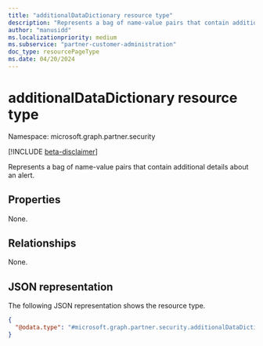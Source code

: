 ```yaml
---
title: "additionalDataDictionary resource type"
description: "Represents a bag of name-value pairs that contain additional details about an alert."
author: "manusidd"
ms.localizationpriority: medium
ms.subservice: "partner-customer-administration"
doc_type: resourcePageType
ms.date: 04/20/2024
---
```


# additionalDataDictionary resource type

Namespace: microsoft.graph.partner.security

[!INCLUDE [beta-disclaimer](../../includes/beta-disclaimer.md)]

Represents a bag of name-value pairs that contain additional details about an alert.

## Properties
None.

## Relationships
None.

## JSON representation
The following JSON representation shows the resource type.
<!-- {
  "blockType": "resource",
  "@odata.type": "microsoft.graph.partner.security.additionalDataDictionary"
}
-->
``` json
{
  "@odata.type": "#microsoft.graph.partner.security.additionalDataDictionary"
}
```
